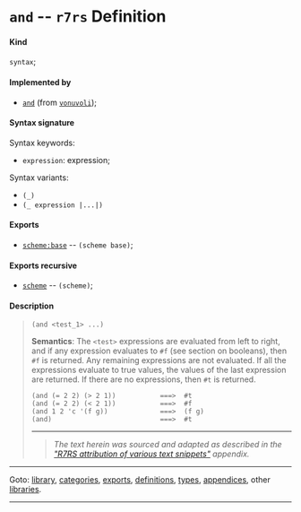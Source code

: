 

<a id='definition__r7rs__and'></a>

# `and` -- `r7rs` Definition


<a id='definition__r7rs__and__kind'></a>

#### Kind

`syntax`;


<a id='definition__r7rs__and__implemented-by'></a>

#### Implemented by

 * [`and`](../../vonuvoli/definitions/and.md#definition__vonuvoli__and) (from [`vonuvoli`](../../vonuvoli/_index.md#library__vonuvoli));


<a id='definition__r7rs__and__syntax-signature'></a>

#### Syntax signature

Syntax keywords:
 * `expression`: expression;

Syntax variants:
 * `(_)`
 * `(_ expression |...|)`


<a id='definition__r7rs__and__exports'></a>

#### Exports

 * [`scheme:base`](../../r7rs/exports/scheme_3a_base.md#export__r7rs__scheme_3a_base) -- `(scheme base)`;


<a id='definition__r7rs__and__exports-recursive'></a>

#### Exports recursive

 * [`scheme`](../../r7rs/exports/scheme.md#export__r7rs__scheme) -- `(scheme)`;


<a id='definition__r7rs__and__description'></a>

#### Description

> ````
> (and <test_1> ...)
> ````
> 
> 
> **Semantics**:
> The `<test>` expressions are evaluated from left to right, and if
> any expression evaluates to `#f` (see
> section on booleans), then `#f` is returned.  Any remaining
> expressions are not evaluated.  If all the expressions evaluate to
> true values, the values of the last expression are returned.  If there
> are no expressions, then `#t` is returned.
> 
> ````
> (and (= 2 2) (> 2 1))           ===>  #t
> (and (= 2 2) (< 2 1))           ===>  #f
> (and 1 2 'c '(f g))             ===>  (f g)
> (and)                           ===>  #t
> ````
> 
> 
> ----
> > *The text herein was sourced and adapted as described in the ["R7RS attribution of various text snippets"](../../r7rs/appendices/attribution.md#appendix__r7rs__attribution) appendix.*

----

Goto: [library](../../r7rs/_index.md#library__r7rs), [categories](../../r7rs/categories/_index.md#toc__r7rs__categories), [exports](../../r7rs/exports/_index.md#toc__r7rs__exports), [definitions](../../r7rs/definitions/_index.md#toc__r7rs__definitions), [types](../../r7rs/types/_index.md#toc__r7rs__types), [appendices](../../r7rs/appendices/_index.md#toc__r7rs__appendices), other [libraries](../../_libraries.md#toc__libraries).

----

